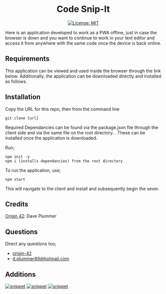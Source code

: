 <div align="center">

# Code Snip-It

</div>


<div align="center">

[![License: MIT](https://img.shields.io/github/license/adonisjs/adonis-framework?style=for-the-badge)](https://opensource.org/licenses/MIT) 

</div>

Here is an application developed to work as a PWA offline, just in case the browser is down and you want to continue to work in your text editor and access it from anywhere with the same code once the device is back online. 

## Requirements

This application can be viewed and used inside the browser through the link below. Additionally, the application can be downloaded directly and installed as follows.

## Installation

Copy the URL for this repo, then from the command line

```
git clone {url}
```

Required Dependancies can be found via the package.json file through the client side and via the same file on the root directory.
. 
These can be installed once the application is downloaded.

Run;

```
npm init -y
npm i (installs dependancies) from the root directory
```

To run the application, use;

```
npm start
```

This will navigate to the client and install and subsequently begin the sever.

## Credits

[Origin 42](hyperlink): Dave Plummer

## Questions

Direct any questions too;

- [origin-42](https://github.com/origin-42)
- d.plummer89@hotmail.com

## Additions

[![snippet](./assets/images/Screenshot%202022-02-19%20205804.png)](https://origin-42.github.io/Dave-Plummer-Portfolio/)
[![snippet](./assets/images/Screenshot%202022-02-19%20205804.png)](https://origin-42.github.io/Dave-Plummer-Portfolio/)
[![snippet](./assets/images/Screenshot%202022-02-19%20205804.png)](https://origin-42.github.io/Dave-Plummer-Portfolio/)
